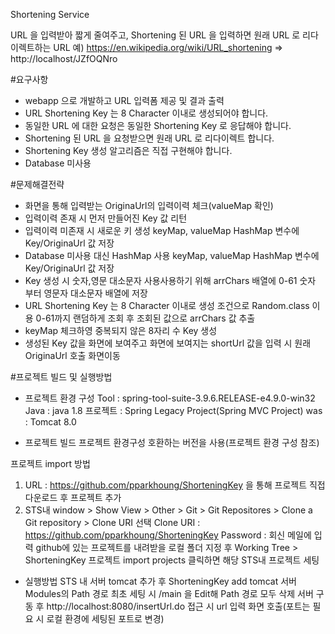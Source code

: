 Shortening Service

URL 을 입력받아 짧게 줄여주고, Shortening 된 URL 을 입력하면 원래 URL 로 리다이렉트하는 URL
예) https://en.wikipedia.org/wiki/URL_shortening => http://localhost/JZfOQNro

#요구사항

* webapp 으로 개발하고 URL 입력폼 제공 및 결과 출력
* URL Shortening Key 는 8 Character 이내로 생성되어야 합니다.
* 동일한 URL 에 대한 요청은 동일한 Shortening Key 로 응답해야 합니다.
* Shortening 된 URL 을 요청받으면 원래 URL 로 리다이렉트 합니다.
* Shortening Key 생성 알고리즘은 직접 구현해야 합니다. 
* Database 미사용


#문제해결전략

- 화면을 통해 입력받는 OriginaUrl의 입력이력 체크(valueMap 확인)
- 입력이력 존재 시 먼저 만들어진 Key 값 리턴
- 입력이력 미존재 시 새로운 키 생성 keyMap, valueMap HashMap 변수에 Key/OriginaUrl 값 저장
- Database 미사용 대신 HashMap 사용 keyMap, valueMap HashMap 변수에 Key/OriginaUrl 값 저장
- Key 생성 시 숫자,영문 대소문자 사용사용하기 위해 arrChars 배열에 0-61 숫자 부터 영문자 대소문자 배열에 저장
- URL Shortening Key 는 8 Character 이내로 생성 조건으로 Random.class 이용 0-61까지 랜덤하게 조회 후 조회된 값으로 arrChars 값 추출
- keyMap 체크하영 중복되지 않은 8자리 수 Key 생성 
- 생성된 Key 값을 화면에 보여주고 화면에 보여지는 shortUrl 값을 입력 시 원래 OriginaUrl 호출 화면이동


#프로젝트 빌드 및 실행방법

- 프로젝트 환경 구성
Tool : spring-tool-suite-3.9.6.RELEASE-e4.9.0-win32
Java : java 1.8
프로젝트 : Spring Legacy Project(Spring MVC Project)
was : Tomcat 8.0

- 프로젝트 빌드
프로젝트 환경구성 호환하는 버전을 사용(프로젝트 환경 구성 참조)

프로젝트 import 방법
1. URL : https://github.com/pparkhoung/ShorteningKey 을 통해 프로젝트 직접 다운로드 후 프로젝트 추가 
2. STS내 window > Show View > Other > Git > Git Repositores > Clone a Git repository > Clone URI 선택
Clone URI : https://github.com/pparkhoung/ShorteningKey
Password : 회신 메일에 입력
github에 있는 프로젝트를 내려받을 로컬 폴더 지정 후 Working Tree > ShorteningKey 프로젝트 import projects 클릭하면 해당 STS내 프로젝트 세팅

- 실행방법
STS 내 서버 tomcat 추가 후 ShorteningKey add 
tomcat 서버 Modules의 Path 경로 최초 세팅 시 /main 을 Edit해 Path 경로 모두 삭제
서버 구동 후 http://localhost:8080/insertUrl.do 접근 시 url 입력 화면 호출(포트는 필요 시 로컬 환경에 세팅된 포트로 변경)
